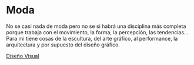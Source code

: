 # Moda

No se casi nada de moda pero no se si habrá una disciplina más completa porque trabaja con el movimiento, la forma, la percepción, las tendencias… Para mi tiene cosas de la escultura, del arte gráfico, al performance, la arquitectura y por supuesto del diseño gráfico.

[Diseño Visual](DesignEskola/LEARNING%20PATH/1%20EDUCAR%20EL%20OJO/Moda/Dise%20o%20Visual.md)

